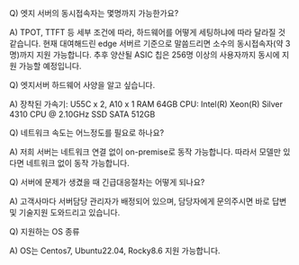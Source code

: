 
Q) 엣지 서버의 동시접속자는 몇명까지 가능한가요?

A) TPOT, TTFT 등 세부 조건에 따라, 하드웨어를 어떻게 세팅하냐에 따라 달라질 것 같습니다. 현재 대여해드린 edge 서버르 기준으로 말씀드리면 소수의 동시접속자(약 3명)까지 지원 가능합니다. 추후 양산될 ASIC 칩은 256명 이상의 사용자까지 동시에 지원 가능할 예정입니다.

Q) 엣지서버 하드웨어 사양을 알고 싶습니다.

A) 장착된 가속기: U55C x 2, A10 x 1 RAM 64GB CPU: Intel(R) Xeon(R) Silver 4310 CPU @ 2.10GHz SSD SATA 512GB

Q) 네트워크 속도는 어느정도를 필요로 하나요?

A) 저희 서버는 네트워크 연결 없이 on-premise로 동작 가능합니다. 따라서 모델만 있다면 네트워크 없이 동작 가능합니다.

Q) 서버에 문제가 생겼을 때 긴급대응절차는 어떻게 되나요?

A) 고객사마다 서버담당 관리자가 배정되어 있으며, 담당자에게 문의주시면 바로 답변 및 기술지원 도와드리고 있습니다.

Q) 지원하는 OS 종류

A) OS는 Centos7, Ubuntu22.04, Rocky8.6 지원 가능합니다.

